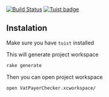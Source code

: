 [![Build Status](https://travis-ci.com/m4riusz/VatPayerChecker.svg?branch=master)](https://travis-ci.com/m4riusz/VatPayerChecker)
[![Tuist badge](https://img.shields.io/badge/Powered%20by-Tuist-blue)](https://tuist.io)

## Instalation

Make sure you have `tuist` installed

This will generate project workspace
```sh
rake generate
```
Then you can open project workspace
```sh
open VatPayerChecker.xcworkspace/
```
